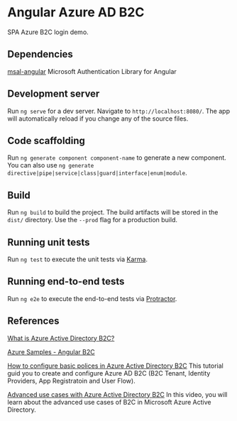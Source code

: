 # Angular Azure AD B2C

SPA Azure B2C login demo.

## Dependencies

[msal-angular](https://github.com/AzureAD/microsoft-authentication-library-for-js#readme) Microsoft Authentication Library for Angular

## Development server

Run `ng serve` for a dev server. Navigate to `http://localhost:8080/`. The app will automatically reload if you change any of the source files.

## Code scaffolding

Run `ng generate component component-name` to generate a new component. You can also use `ng generate directive|pipe|service|class|guard|interface|enum|module`.

## Build

Run `ng build` to build the project. The build artifacts will be stored in the `dist/` directory. Use the `--prod` flag for a production build.

## Running unit tests

Run `ng test` to execute the unit tests via [Karma](https://karma-runner.github.io).

## Running end-to-end tests

Run `ng e2e` to execute the end-to-end tests via [Protractor](http://www.protractortest.org/).

## References

[What is Azure Active Directory B2C?](https://docs.microsoft.com/en-us/azure/active-directory-b2c/overview)

[Azure Samples - Angular B2C](https://github.com/Azure-Samples/active-directory-b2c-javascript-angular-spa)

[How to configure basic polices in Azure Active Directory B2C](https://www.youtube.com/watch?v=nWJ3m82536A) This tutorial guid you to create and configure Azure AD B2C (B2C Tenant, Identity Providers, App Registratoin and User Flow).

[Advanced use cases with Azure Active Directory B2C](https://www.youtube.com/watch?v=-ZmPBuMZY-Y) In this video, you will learn about the advanced use cases of B2C in Microsoft Azure Active Directory.
